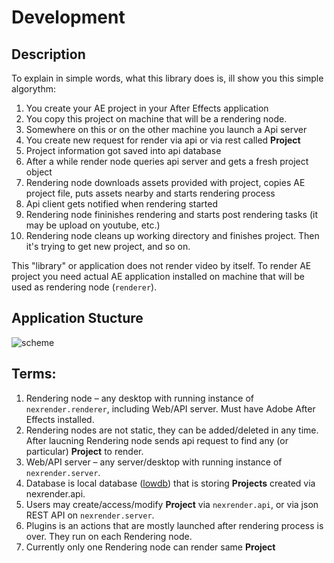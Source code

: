 # Development
## Description
To explain in simple words, what this library does is, ill show you this simple algorythm:
 
1. You create your AE project in your After Effects application
2. You copy this project on machine that will be  a rendering node.
3. Somewhere on this or on the other machine you launch a Api server
3. You create new request for render via api or via rest called **Project**
4. Project information got saved into api database
5. After a while render node queries api server and gets a fresh project object
6. Rendering node downloads assets provided with project, copies AE project file, puts assets nearby and starts rendering process
6. Api client gets notified when rendering started
7. Rendering node fininishes rendering and starts post rendering tasks (it may be upload on youtube, etc.)
8. Rendering node cleans up working directory and finishes project. Then it's trying to get new project, and so on.


This "library" or application does not render video by itself. To render AE project you need actual AE application installed on machine that will be used as rendering node (`renderer`).

## Application Stucture
![scheme](https://cloud.githubusercontent.com/assets/2182108/13123764/84efaf94-d5c6-11e5-9517-69f940bfadbc.png)

## Terms:
1. Rendering node – any desktop with running instance of `nexrender.renderer`, including Web/API server. Must have Adobe After Effects installed.
2. Rendering nodes are not static, they can be added/deleted in any time. After laucning Rendering node sends api request to find any (or particular) **Project** to render.
3. Web/API server – any server/desktop with running instance of `nexrender.server`.
4. Database is local database ([lowdb](https://github.com/typicode/lowdb)) that is storing **Projects** created via nexrender.api.
5. Users may create/access/modify **Project** via `nexrender.api`, or via json REST API on `nexrender.server`.
6. Plugins is an actions that are mostly launched after rendering process is over. They run on each Rendering node. 
7. Currently only one Rendering node can render same **Project**
